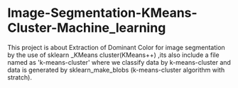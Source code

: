 # Image-Segmentation-KMeans-Cluster-Machine_learning
This project is about Extraction of Dominant Color for image segmentation by the use of sklearn _KMeans cluster(KMeans++) ,its also include a file named as 'k-means-cluster' where we classify  data by k-means-cluster and  data is generated by sklearn_make_blobs (k-means-cluster algorithm with stratch).
